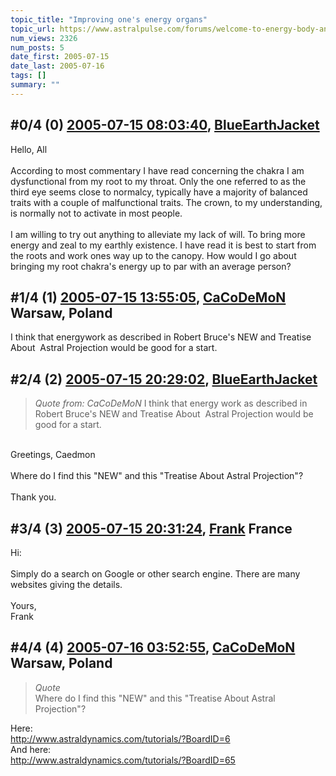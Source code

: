 ```yaml
---
topic_title: "Improving one's energy organs"
topic_url: https://www.astralpulse.com/forums/welcome-to-energy-body-and-the-chakras/improving-one-s-energy-organs
num_views: 2326
num_posts: 5
date_first: 2005-07-15
date_last: 2005-07-16
tags: []
summary: ""
---
```


## \#0/4 (0) [2005-07-15 08:03:40](https://www.astralpulse.com/forums/index.php?msg=170284), [BlueEarthJacket](https://www.astralpulse.com/forums/profile/?u=9417)  ##
<section>
Hello, All
<br>
<br>
According to most commentary I have read concerning the chakra I am dysfunctional from my root to my throat. Only the one referred to as the third eye seems close to normalcy, typically have a majority of balanced traits with a couple of malfunctional traits. The crown, to my understanding, is normally not to activate in most people.
<br>
<br>
I am willing to try out anything to alleviate my lack of will. To bring more energy and zeal to my earthly existence. I have read it is best to start from the roots and work ones way up to the canopy. How would I go about bringing my root chakra's energy up to par with an average person?
</section>

## \#1/4 (1) [2005-07-15 13:55:05](https://www.astralpulse.com/forums/index.php?msg=170325), [CaCoDeMoN](https://www.astralpulse.com/forums/profile/?u=4798) Warsaw, Poland ##
<section>
I think that energywork as described in Robert Bruce's NEW and Treatise About  Astral Projection would be good for a start.
</section>

## \#2/4 (2) [2005-07-15 20:29:02](https://www.astralpulse.com/forums/index.php?msg=170383), [BlueEarthJacket](https://www.astralpulse.com/forums/profile/?u=9417)  ##
<section>
<blockquote class="bbc_standard_quote">
 <cite>
  Quote from: CaCoDeMoN
 </cite>
 I think that energy work as described in Robert Bruce's NEW and Treatise About  Astral Projection would be good for a start.
</blockquote>
<br>
Greetings, Caedmon
<br>
<br>
Where do I find this "NEW" and this "Treatise About Astral Projection"?
<br>
<br>
Thank you.
</section>

## \#3/4 (3) [2005-07-15 20:31:24](https://www.astralpulse.com/forums/index.php?msg=170384), [Frank](https://www.astralpulse.com/forums/profile/?u=359) France ##
<section>
Hi:
<br>
<br>
Simply do a search on Google or other search engine. There are many websites giving the details.
<br>
<br>
Yours,
<br>
Frank
</section>

## \#4/4 (4) [2005-07-16 03:52:55](https://www.astralpulse.com/forums/index.php?msg=170421), [CaCoDeMoN](https://www.astralpulse.com/forums/profile/?u=4798) Warsaw, Poland ##
<section>
<blockquote class="bbc_standard_quote">
 <cite>
  Quote
 </cite>
 <br>
 Where do I find this "NEW" and this "Treatise About Astral Projection"?
 <br>
</blockquote>
Here:
<br>
<a class="bbc_link" href="http://www.astraldynamics.com/tutorials/?BoardID=6" rel="noopener" target="_blank">
 http://www.astraldynamics.com/tutorials/?BoardID=6
</a>
<br>
And here:
<br>
<a class="bbc_link" href="http://www.astraldynamics.com/tutorials/?BoardID=65" rel="noopener" target="_blank">
 http://www.astraldynamics.com/tutorials/?BoardID=65
</a>
</section>